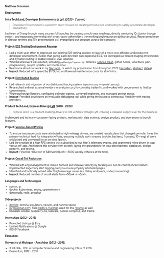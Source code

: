 <style>
    <!-- .md-grid { -->
    <!--   max-width: 960px; -->
    <!-- } -->
    * {
      font-size: .72rem;
    }
    .md-typeset h1 {
      margin: 0em;
    }
</style>
# Matthew Grossman
## Employment
### Infra Tech Lead, Developer Environments @ [Lyft](https://lyft.com) *(2020 - Current)*

> *Developer Environments* is a platform team focused on creating infrastucture and tooling to safely accelerate developer productivity.

Led team of 5 eng through many successful launches by creating a multi-year roadmap, directly mentoring ICs (junior through senior), and negotiating ownership with cross-team stakeholders (networking/deploys/observability/security).
Represented team in director reviews and 15+ presentations as I evangelized our products across the company.

#### Project: <u>E2E Testing Environment Revamp</u>
* Led a multi-year effort to deprecate our existing E2E testing solution in favor of a more cost-efficient and productive developer environment.
Rather than giving each dev their own expensive EC2, we leveraged our shared staging environment and dynamic routing to enable request-level isolation.
* Worked wherever I was needed, including `python`/`go`/`typescript` libraries, [service mesh](https://github.com/envoyproxy/envoy/pulls?q=is%3Apr+author%3Amatthewgrossman+), github hooks, local tools, pair-programming, project updates, and much more.
* Read more about our work in my [blog post](https://eng.lyft.com/scaling-productivity-on-microservices-at-lyft-part-3-extending-our-envoy-mesh-with-staging-fdaafafca82f), or watch my presentation from _EnvoyCon 2023_ ([recording](https://www.youtube.com/watch?v=p9dYr23MVv0), [abstract](https://envoyconna22.sched.com/event/1AO5k), [slides](assets/envoycon2022.pdf)).
* **Impact**: Reduced infra spend by $170k/mo and lowered maintenance costs for all of infra.

#### Project: <u>Distributed Tracing</u>
* Led relaunch and migration of our distributed tracing system (`OpenTracing` -> `OpenTelemetry`).
* Researched and met external vendors to evaluate cost/functionality tradeoffs, and worked with procurement to finalize commitments.
* Wrote python/go libraries, configured collector agents, surveyed engineers, and managed project status.
* **Impact**: Provided developers an invaluable debugging tool while giving the business contractual flexibility with tracing providers.

### Product Tech Lead, Express Drive @ [Lyft](https://lyft.com) *(2016 - 2020)*

> *Express Drive* is a product enabling drivers to rent vehicles through Lyft, creating a valuable supply lever for the business.


Architected and led many customer-facing projects, working with data science, design, product, and operations to launch features.

#### Project: <u>Volume-Based Pricing</u>

* To ensure insurance costs were attributed to high-mileage drivers, we created rentals plans that charged per-mile.
I was the primary technical lead for integration efforts, ensuring multiple work streams (mobile, backend, frontend; 10+ eng) all were unblocked and convened for an on-time launch.
* Led the creation of a high RPS service that subscribed to our fleet's telemetry events, and segmented miles driven in-app versus off-app.
Architected this service from scratch, laying the groundwork for local development, databases, design patterns, and testing.
* **Impact**: Financial reduction of $40/vehicle/wk (~5000 weekly vehicles at the time).

#### Project: <u>Oncall Toil Reduction</u>

* Worked with eng management to reduce burnout and improve velocity by tackling our out-of-control oncall rotation.
Implemented Pagerduty alert tagging policy to ensure properly attributed pages.
* Identified and tactically solved select high-leverage issues (ex. flakey endpoints, underprovisioning).
* **Impact**: Reduced number of oncall alerts from ~50/wk → ~5/wk.

### Languages and Technologies
* `python`, `go`
* docker, kubernetes, envoy, opentelemetry
* dynamodb, redis, protobuf

### Side projects
* <u>[dotfiles](https://github.com/matthewgrossman/dotfiles)</u>: terminal emulators, neovim, and hammerspoon
* <u>[mrgrossman.com](https://mrgrossman.com)</u>: SSG [mkdocs-material](https://squidfunk.github.io/mkdocs-material/), used for this [resume](https://mrgrossman.com/resume) as well
* homelab: ansible, raspberry pis, tailscale, docker-compose, and traefik

### Internships *(2012 - 2016)*

* Promoted Listings @ Etsy
* Unified Notifications @ Google
* iOS @ Facebook

## Education
### **University of Michigan - Ann Arbor** *(2012 - 2016)*
* 3.93 GPA – BSE in Computer Science and Engineering, Class of 2016
* Dean’s List; 2012 - 2016
